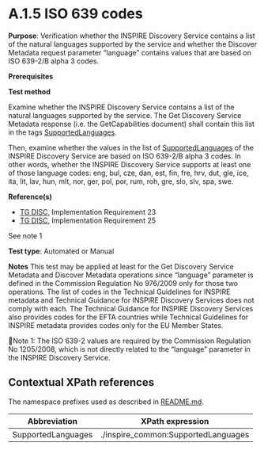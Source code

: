# A.1.5 ISO 639 codes

**Purpose**: Verification whether the INSPIRE Discovery Service contains a list of the natural languages supported by the service and whether the Discover Metadata request parameter “language” contains values that are based on ISO 639-2/B alpha 3 codes.

**Prerequisites**


**Test method**

Examine whether the INSPIRE Discovery Service contains a list of the natural languages supported by the service. The Get Discovery Service Metadata response (i.e. the GetCapabilities document) shall contain this list in the tags [SupportedLanguages](#SupportedLanguages).

Then, examine whether the values in the list of [SupportedLanguages](#SupportedLanguages) of the INSPIRE Discovery Service are based on ISO 639-2/B alpha 3 codes. In other words, whether the INSPIRE Discovery Service supports at least one of those language codes: eng, bul, cze, dan, est, fin, fre, hrv, dut, gle, ice, ita, lit, lav, hun, mlt, nor, ger, pol, por, rum, roh, gre, slo, slv, spa, swe.

**Reference(s)**

* [TG DISC](README.md#ref_TG_DISC), Implementation Requirement 23
* [TG DISC](README.md#ref_TG_DISC), Implementation Requirement 25

See note 1

**Test type**: Automated or Manual

**Notes**
This test may be applied at least for the Get Discovery Service Metadata and Discover Metadata operations since “language” parameter is defined in the Commission Regulation No 976/2009 only for those two operations. The list of codes in the Technical Guidelines for INSPIRE metadata and Technical Guidance for INSPIRE Discovery Services does not comply with each. The Technical Guidance for INSPIRE Discovery Services also provides codes for the EFTA countries while Technical Guidelines for INSPIRE metadata provides codes only for the EU Member States.

Note 1: The ISO 639-2 values are required by the Commission Regulation No 1205/2008, which is not directly related to the “language” parameter in the INSPIRE Discovery Service.


## Contextual XPath references

The namespace prefixes used as described in [README.md](README.md#namespaces).

Abbreviation                                               |  XPath expression
---------------------------------------------------------- | -------------------------------------------------------------------------
<a name="SupportedLanguages"></a> SupportedLanguages  | ./inspire_common:SupportedLanguages
